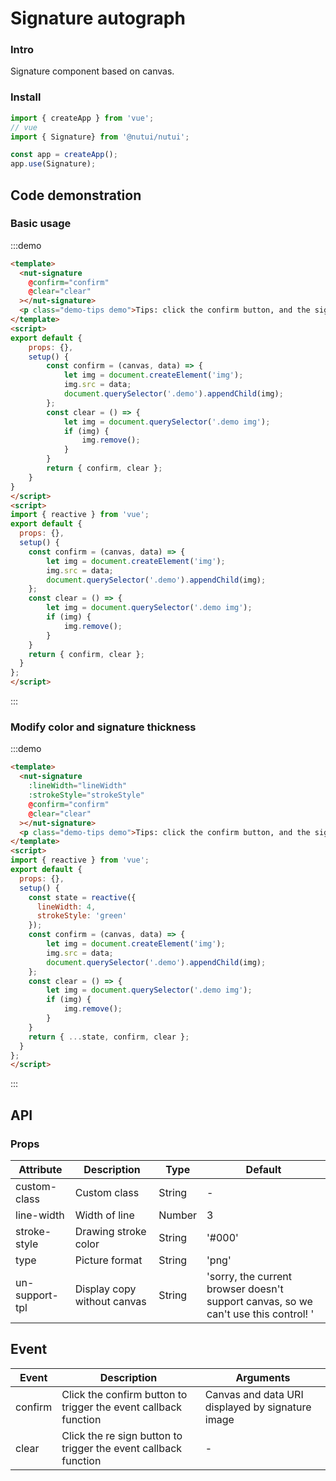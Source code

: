 #  Signature autograph

### Intro
    
Signature component based on canvas.

### Install

``` javascript
import { createApp } from 'vue';
// vue
import { Signature} from '@nutui/nutui';

const app = createApp();
app.use(Signature);

```
    

## Code demonstration


### Basic usage

:::demo

```html
<template>
  <nut-signature  
    @confirm="confirm" 
    @clear="clear"
  ></nut-signature>
  <p class="demo-tips demo">Tips: click the confirm button, and the signature image is displayed below</p>
</template>
<script>
export default {
    props: {},
    setup() {
        const confirm = (canvas, data) => {
            let img = document.createElement('img');
            img.src = data;
            document.querySelector('.demo').appendChild(img);
        };
        const clear = () => {
            let img = document.querySelector('.demo img'); 
            if (img) {
                img.remove();
            }
        }
        return { confirm, clear };
    }
}
</script>
<script>
import { reactive } from 'vue';
export default {
  props: {},
  setup() {
    const confirm = (canvas, data) => {
        let img = document.createElement('img');
        img.src = data;
        document.querySelector('.demo').appendChild(img);
    };
    const clear = () => {
        let img = document.querySelector('.demo img'); 
        if (img) {
            img.remove();
        }
    }
    return { confirm, clear };
  }
};
</script>
```
:::
### Modify color and signature thickness

:::demo

```html
<template>
  <nut-signature  
    :lineWidth="lineWidth" 
    :strokeStyle="strokeStyle"
    @confirm="confirm" 
    @clear="clear"
  ></nut-signature>
  <p class="demo-tips demo">Tips: click the confirm button, and the signature image is displayed below</p>
</template>
<script>
import { reactive } from 'vue';
export default {
  props: {},
  setup() {
    const state = reactive({
      lineWidth: 4,
      strokeStyle: 'green'
    });
    const confirm = (canvas, data) => {
        let img = document.createElement('img');
        img.src = data;
        document.querySelector('.demo').appendChild(img);
    };
    const clear = () => {
        let img = document.querySelector('.demo img'); 
        if (img) {
            img.remove();
        }
    }
    return { ...state, confirm, clear };
  }
};
</script>

```
:::  
## API
    
### Props
    
| Attribute | Description | Type   | Default 
|----- | ----- | ----- | ----- 
| custom-class | Custom class | String | -
| line-width | Width of line | Number | 3
| stroke-style | Drawing stroke color | String | '#000'
| type | Picture format | String | 'png'
| un-support-tpl | Display copy without canvas | String | 'sorry, the current browser doesn't support canvas, so we can't use this control! '

## Event

| Event | Description   | Arguments   |
|----- | ----- | ----- 
| confirm | Click the confirm button to trigger the event callback function | Canvas and data URI displayed by signature image
| clear | Click the re sign button to trigger the event callback function | -